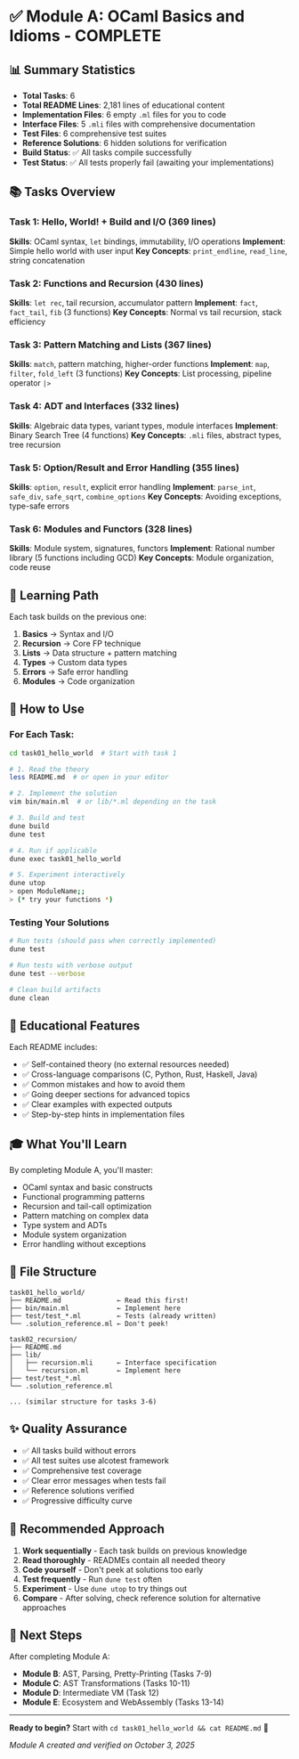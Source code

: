 # ✅ Module A: OCaml Basics and Idioms - COMPLETE

## 📊 Summary Statistics

- **Total Tasks**: 6
- **Total README Lines**: 2,181 lines of educational content
- **Implementation Files**: 6 empty `.ml` files for you to code
- **Interface Files**: 5 `.mli` files with comprehensive documentation
- **Test Files**: 6 comprehensive test suites
- **Reference Solutions**: 6 hidden solutions for verification
- **Build Status**: ✅ All tasks compile successfully
- **Test Status**: ✅ All tests properly fail (awaiting your implementations)

## 📚 Tasks Overview

### Task 1: Hello, World! + Build and I/O (369 lines)
**Skills**: OCaml syntax, `let` bindings, immutability, I/O operations
**Implement**: Simple hello world with user input
**Key Concepts**: `print_endline`, `read_line`, string concatenation

### Task 2: Functions and Recursion (430 lines)
**Skills**: `let rec`, tail recursion, accumulator pattern
**Implement**: `fact`, `fact_tail`, `fib` (3 functions)
**Key Concepts**: Normal vs tail recursion, stack efficiency

### Task 3: Pattern Matching and Lists (367 lines)
**Skills**: `match`, pattern matching, higher-order functions
**Implement**: `map`, `filter`, `fold_left` (3 functions)
**Key Concepts**: List processing, pipeline operator `|>`

### Task 4: ADT and Interfaces (332 lines)
**Skills**: Algebraic data types, variant types, module interfaces
**Implement**: Binary Search Tree (4 functions)
**Key Concepts**: `.mli` files, abstract types, tree recursion

### Task 5: Option/Result and Error Handling (355 lines)
**Skills**: `option`, `result`, explicit error handling
**Implement**: `parse_int`, `safe_div`, `safe_sqrt`, `combine_options`
**Key Concepts**: Avoiding exceptions, type-safe errors

### Task 6: Modules and Functors (328 lines)
**Skills**: Module system, signatures, functors
**Implement**: Rational number library (5 functions including GCD)
**Key Concepts**: Module organization, code reuse

## 🎯 Learning Path

Each task builds on the previous one:
1. **Basics** → Syntax and I/O
2. **Recursion** → Core FP technique
3. **Lists** → Data structure + pattern matching
4. **Types** → Custom data types
5. **Errors** → Safe error handling
6. **Modules** → Code organization

## 🚀 How to Use

### For Each Task:

```bash
cd task01_hello_world  # Start with task 1

# 1. Read the theory
less README.md  # or open in your editor

# 2. Implement the solution
vim bin/main.ml  # or lib/*.ml depending on the task

# 3. Build and test
dune build
dune test

# 4. Run if applicable
dune exec task01_hello_world

# 5. Experiment interactively
dune utop
> open ModuleName;;
> (* try your functions *)
```

### Testing Your Solutions

```bash
# Run tests (should pass when correctly implemented)
dune test

# Run tests with verbose output
dune test --verbose

# Clean build artifacts
dune clean
```

## 📖 Educational Features

Each README includes:
- ✅ Self-contained theory (no external resources needed)
- ✅ Cross-language comparisons (C, Python, Rust, Haskell, Java)
- ✅ Common mistakes and how to avoid them
- ✅ Going deeper sections for advanced topics
- ✅ Clear examples with expected outputs
- ✅ Step-by-step hints in implementation files

## 🎓 What You'll Learn

By completing Module A, you'll master:
- OCaml syntax and basic constructs
- Functional programming patterns
- Recursion and tail-call optimization
- Pattern matching on complex data
- Type system and ADTs
- Module system organization
- Error handling without exceptions

## 📁 File Structure

```
task01_hello_world/
├── README.md              ← Read this first!
├── bin/main.ml            ← Implement here
├── test/test_*.ml         ← Tests (already written)
└── .solution_reference.ml ← Don't peek!

task02_recursion/
├── README.md
├── lib/
│   ├── recursion.mli      ← Interface specification
│   └── recursion.ml       ← Implement here
├── test/test_*.ml
└── .solution_reference.ml

... (similar structure for tasks 3-6)
```

## ✨ Quality Assurance

- ✅ All tasks build without errors
- ✅ All test suites use alcotest framework
- ✅ Comprehensive test coverage
- ✅ Clear error messages when tests fail
- ✅ Reference solutions verified
- ✅ Progressive difficulty curve

## 📝 Recommended Approach

1. **Work sequentially** - Each task builds on previous knowledge
2. **Read thoroughly** - READMEs contain all needed theory
3. **Code yourself** - Don't peek at solutions too early
4. **Test frequently** - Run `dune test` often
5. **Experiment** - Use `dune utop` to try things out
6. **Compare** - After solving, check reference solution for alternative approaches

## 🎉 Next Steps

After completing Module A:
- **Module B**: AST, Parsing, Pretty-Printing (Tasks 7-9)
- **Module C**: AST Transformations (Tasks 10-11)
- **Module D**: Intermediate VM (Task 12)
- **Module E**: Ecosystem and WebAssembly (Tasks 13-14)

---

**Ready to begin?** Start with `cd task01_hello_world && cat README.md` 🚀

*Module A created and verified on October 3, 2025*
